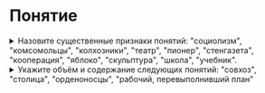 # Понятие

<details>
  <summary>Назовите существенные признаки понятий: "социолизм", "комсомольцы", "колхозники", "театр", "пионер", "стенгазета", "кооперация", "яблоко", "скульптура", "школа", "учебник".</summary>

**Социализм** - политическая, социальная и экономическая философия, направленная на реализацию социального равенства и социальной справедливости, достижение которых предполагается в том числе через общественную собственность на средства производства / *философия*.

**Комсомольцы** - всесоюзный лененский союз молодёжи созданный 29 октября 1919 г. / *союз молодёжи*.

**Театр** - зрелищный вид искусства, представляющий собой синтез различных искусств: литературы, музыки, хореографии, вокала, изобразительного искусства и других - и обладающий собственной спецификой: отражение действительности, конфликтов, характеров, а также их трактовка и оценка, утверждение тех или иных идей здесь происходит посредством драматического действия, главным носителем которого является актёр / *вид искусства*.

**Пионер** - участник пионерского движения - детских коммунистических организаций в СССР и в других социалистических странах, созданных по образцу скаутского движения / *участник пионерского движения*.

**Стенгазета** - вид изобразительного искуства / *вид искуства*.

**Кооперация** - форма организации труда, при которой определённое количество людей (предпринимателей, хозяйственников) или предприятий совместно участвуют либо в одном и том же их общем трудовом, производственном процессе, или же в различных, но связанных между собой процессах труда / *форма организации труда*.

**Яблоко** - многосемянный нераскрывающийся плод, характерный для растений подсемейства Яблоневые семейства Розовые (такой тип плода, в частности, имеют яблоня, груша, кизильник, боярышник, мушмула, айва, рябина) / *плод растений*.

**Скульптура** - вид изобразительного искусства, произведения которого имеют объёмную форму и выполняются из твёрдых материалов методом высекания, удаления лишнего из начальной массы каменного или иного блока (способ формовычитания) / *вид искуства*.

**Школа** - учебное заведение для получения общего образования / *учебное заведение*.

**Учебник** -  книга, содержащая систематическое изложение знаний в определённой области и используемая как в системе образования, на различных её уровнях, так и для самостоятельного обучения; вид учебной литературы / *изложение знаний*.

</details>

<details>
  <summary>Укажите объём и содержание следующих понятий: "совхоз", "столица", "орденоносцы", "рабочий, перевыполнивший план"</summary>

**Совхоз** - государственное сельскохозяйственное предприятие в СССР / *Все сельскохозяйственные предприятия в СССР* / *Государственное сельскохозяйственное предприятие*.

**Столица** - главный горд независимого государства или государственного образования, в котором обычно размещаются органы государственной власти / *Главный город* / *Главные города государств*.

**Орденаносцы** - люди награжденные орденами / *Человек, орден* / *люди, награжденные орденами*.

**Рабочий, перевыполневший норму** - Рабочий произведший продукции сверх установленной нормы / *Рабочий, устанновленная норма* / *Каждый рабочий перевыполневний план*

</details>
